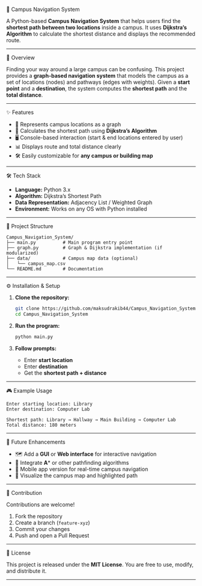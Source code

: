  🏫 Campus Navigation System

A Python-based **Campus Navigation System** that helps users find the **shortest path between two locations** inside a campus.
It uses **Dijkstra’s Algorithm** to calculate the shortest distance and displays the recommended route.

---

 📌 Overview

Finding your way around a large campus can be confusing. This project provides a **graph-based navigation system** that models the campus as a set of locations (nodes) and pathways (edges with weights).
Given a **start point** and a **destination**, the system computes the **shortest path** and the **total distance**.

---

 ✨ Features

* 📍 Represents campus locations as a graph
* 🔗 Calculates the shortest path using **Dijkstra’s Algorithm**
* 🖥️ Console-based interaction (start & end locations entered by user)
* 📊 Displays route and total distance clearly
* 🛠 Easily customizable for **any campus or building map**

---

 🛠 Tech Stack

* **Language:** Python 3.x
* **Algorithm:** Dijkstra’s Shortest Path
* **Data Representation:** Adjacency List / Weighted Graph
* **Environment:** Works on any OS with Python installed

---

 📂 Project Structure

```
Campus_Navigation_System/
├── main.py          # Main program entry point
├── graph.py         # Graph & Dijkstra implementation (if modularized)
├── data/            # Campus map data (optional)
│   └── campus_map.csv
└── README.md        # Documentation
```

---

 ⚙️ Installation & Setup

1. **Clone the repository:**

   ```bash
   git clone https://github.com/maksudrakib44/Campus_Navigation_System.git
   cd Campus_Navigation_System
   ```

2. **Run the program:**

   ```bash
   python main.py
   ```

3. **Follow prompts:**

   * Enter **start location**
   * Enter **destination**
   * Get the **shortest path + distance**

---

 🎮 Example Usage

```
Enter starting location: Library
Enter destination: Computer Lab

Shortest path: Library → Hallway → Main Building → Computer Lab
Total distance: 180 meters
```

---

 🚀 Future Enhancements

* 🗺️ Add a **GUI** or **Web interface** for interactive navigation
* 🧭 Integrate **A**\* or other pathfinding algorithms
* 📱 Mobile app version for real-time campus navigation
* 🎨 Visualize the campus map and highlighted path

---

 🤝 Contribution

Contributions are welcome!

1. Fork the repository
2. Create a branch (`feature-xyz`)
3. Commit your changes
4. Push and open a Pull Request

---

 📜 License

This project is released under the **MIT License**.
You are free to use, modify, and distribute it.

---
